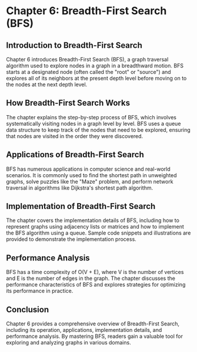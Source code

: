 # Chapter 6: Breadth-First Search (BFS)

## Introduction to Breadth-First Search

Chapter 6 introduces Breadth-First Search (BFS), a graph traversal algorithm used to explore nodes in a graph in a breadthward motion. BFS starts at a designated node (often called the "root" or "source") and explores all of its neighbors at the present depth level before moving on to the nodes at the next depth level.

## How Breadth-First Search Works

The chapter explains the step-by-step process of BFS, which involves systematically visiting nodes in a graph level by level. BFS uses a queue data structure to keep track of the nodes that need to be explored, ensuring that nodes are visited in the order they were discovered.

## Applications of Breadth-First Search

BFS has numerous applications in computer science and real-world scenarios. It is commonly used to find the shortest path in unweighted graphs, solve puzzles like the "Maze" problem, and perform network traversal in algorithms like Dijkstra's shortest path algorithm.

## Implementation of Breadth-First Search

The chapter covers the implementation details of BFS, including how to represent graphs using adjacency lists or matrices and how to implement the BFS algorithm using a queue. Sample code snippets and illustrations are provided to demonstrate the implementation process.

## Performance Analysis

BFS has a time complexity of O(V + E), where V is the number of vertices and E is the number of edges in the graph. The chapter discusses the performance characteristics of BFS and explores strategies for optimizing its performance in practice.

## Conclusion

Chapter 6 provides a comprehensive overview of Breadth-First Search, including its operation, applications, implementation details, and performance analysis. By mastering BFS, readers gain a valuable tool for exploring and analyzing graphs in various domains.
